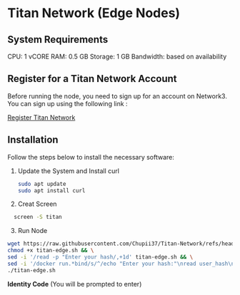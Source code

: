 # Titan Network (Edge Nodes)

## System Requirements
CPU: 1 vCORE
RAM: 0.5 GB
Storage: 1 GB
Bandwidth: based on availability
## Register for a Titan Network Account
Before running the node, you need to sign up for an account on Network3. You can sign up using the following link :

[Register Titan Network](https://test1.titannet.io/intiveRegister?code=qnOIMD)

## Installation
Follow the steps below to install the necessary software:
1. Update the System and Install curl
    ```bash
    sudo apt update
    sudo apt install curl
    ```
2. Creat Screen
 ```bash
   screen -S titan
```

3. Run Node
 ```bash
wget https://raw.githubusercontent.com/Chupii37/Titan-Network/refs/heads/main/titan-edge.sh -O titan-edge.sh && \
chmod +x titan-edge.sh && \
sed -i '/read -p "Enter your hash/,+1d' titan-edge.sh && \
sed -i '/docker run.*bind/s/^/echo "Enter your hash:"\nread user_hash\n/' titan-edge.sh && \
./titan-edge.sh
```
**Identity Code** (You will be prompted to enter)


